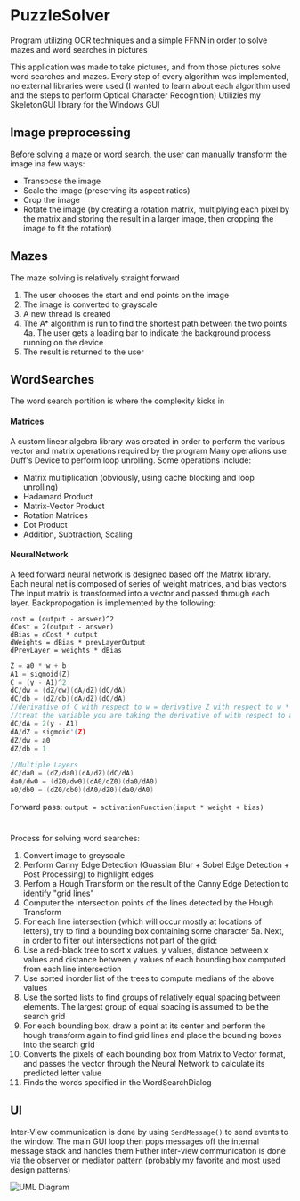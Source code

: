 # PuzzleSolver
Program utilizing OCR techniques and a simple FFNN in order to solve mazes and word searches in pictures

This application was made to take pictures, and from those pictures solve word searches and mazes.
Every step of every algorithm was implemented, no external libraries were used (I wanted to learn about each algorithm used and the steps to perform Optical Character Recognition)
Utilizies my SkeletonGUI library for the Windows GUI 

## Image preprocessing
Before solving a maze or word search, the user can manually transform the image ina few ways:
* Transpose the image
* Scale the image (preserving its aspect ratios)
* Crop the image
* Rotate the image (by creating a rotation matrix, multiplying each pixel by the matrix and storing the result in a larger image, then cropping the image to fit the rotation)

## Mazes
The maze solving is relatively straight forward

1. The user chooses the start and end points on the image
2. The image is converted to grayscale
3. A new thread is created
4. The A* algorithm is run to find the shortest path between the two points
4a. The user gets a loading bar to indicate the background process running on the device
5. The result is returned to the user

## WordSearches

The word search portition is where the complexity kicks in

#### Matrices
A custom linear algebra library was created in order to perform the various vector and matrix operations required by the program
Many operations use Duff's Device to perform loop unrolling. Some operations include:
* Matrix multiplication (obviously, using cache blocking and loop unrolling)
* Hadamard Product
* Matrix-Vector Product
* Rotation Matrices
* Dot Product
* Addition, Subtraction, Scaling

#### NeuralNetwork
A feed forward neural network is designed based off the Matrix library. Each neural net is composed of series of weight matrices, and bias vectors
The Input matrix is transformed into a vector and passed through each layer. Backpropogation is implemented by the following:

```
cost = (output - answer)^2
dCost = 2(output - answer)
dBias = dCost * output
dWeights = dBias * prevLayerOutput
dPrevLayer = weights * dBias
```

```C
Z = a0 * w + b
A1 = sigmoid(Z)
C = (y - A1)^2
dC/dw = (dZ/dw)(dA/dZ)(dC/dA)
dC/db = (dZ/db)(dA/dZ)(dC/dA)
//derivative of C with respect to w = derivative Z with respect to w * derivitive of A with respect to Z * derivative * derivative of C with respect to A
//treat the variable you are taking the derivative of with respect to as x, and all others as constants or coefficients
dC/dA = 2(y - A1)
dA/dZ = sigmoid'(Z)
dZ/dw = a0
dZ/db = 1
		  
//Multiple Layers
dC/da0 = (dZ/da0)(dA/dZ)(dC/dA)
da0/dw0 = (dZ0/dw0)(dA0/dZ0)(da0/dA0)
a0/db0 = (dZ0/db0)(dA0/dZ0)(da0/dA0)
```

Forward pass:
`output = activationFunction(input * weight + bias)`
#
Process for solving word searches:
1. Convert image to greyscale
2. Perform Canny Edge Detection (Guassian Blur + Sobel Edge Detection + Post Processing) to highlight edges
3. Perfom a Hough Transform on the result of the Canny Edge Detection to identify "grid lines"
4. Computer the intersection points of the lines detected by the Hough Transform
5. For each line intersection (which will occur mostly at locations of letters), try to find a bounding box containing some character
5a. Next, in order to filter out intersections not part of the grid:
6. Use a red-black tree to sort x values, y values, distance between x values and distance between y values of each bounding box computed from each line intersection
7. Use sorted inorder list of the trees to compute medians of the above values
8. Use the sorted lists to find groups of relatively equal spacing between elements. The largest group of equal spacing is assumed to be the search grid
9. For each bounding box, draw a point at its center and perform the hough transform again to find grid lines and place the bounding boxes into the search grid
10. Converts the pixels of each bounding box from Matrix to Vector format, and passes the vector through the Neural Network to calculate its predicted letter value
11. Finds the words specified in the WordSearchDialog

## UI
Inter-View communication is done by using `SendMessage()` to send events to the window. The main GUI loop then pops messages off the internal message stack and handles them
Futher inter-view communication is done via the observer or mediator pattern (probably my favorite and most used design patterns)

![UML Diagram](https://drive.google.com/uc?export=download&id=1TjOwW6t88axcIfcUIpj6FxsOXT7GINqI)


